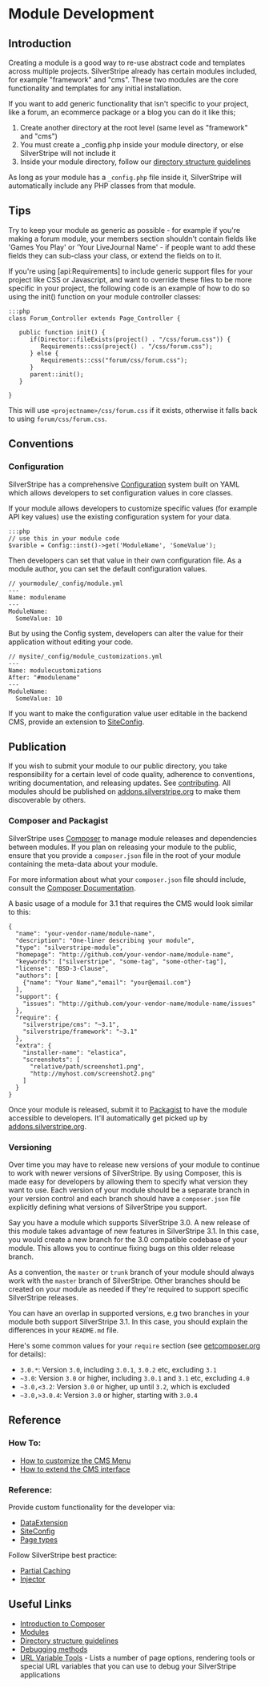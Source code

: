 # Module Development

## Introduction

Creating a module is a good way to re-use abstract code and templates across
multiple projects. SilverStripe already has certain modules included, for
example "framework" and "cms". These two modules are the core functionality and
templates for any initial installation.

If you want to add generic functionality that isn't specific to your
project, like a forum, an ecommerce package or a blog you can do it like this;

1.  Create another directory at the root level (same level as "framework" and
"cms")
2.  You must create a _config.php inside your module directory, or else
SilverStripe will not include it
3.  Inside your module directory, follow our [directory structure guidelines](/topics/directory-structure#module_structure)

As long as your module has a `_config.php` file inside it, SilverStripe will
automatically include any PHP classes from that module.

## Tips

Try to keep your module as generic as possible - for example if you're making a
forum module, your members section shouldn't contain fields like 'Games You
Play' or 'Your LiveJournal Name' - if people want to add these fields they can
sub-class your class, or extend the fields on to it.

If you're using [api:Requirements] to include generic support files for your project
like CSS or Javascript, and want to override these files to be more specific in
your project, the following code is an example of how to do so using the init()
function on your module controller classes:

	:::php
	class Forum_Controller extends Page_Controller {
	
	   public function init() {
	      if(Director::fileExists(project() . "/css/forum.css")) {
	         Requirements::css(project() . "/css/forum.css");
	      } else {
	         Requirements::css("forum/css/forum.css");
	      }
	      parent::init();	
	   }
	
	}


This will use `<projectname>/css/forum.css` if it exists, otherwise it falls
back to using `forum/css/forum.css`.

## Conventions

### Configuration

SilverStripe has a comprehensive [Configuration](/topics/configuration) system
built on YAML which allows developers to set configuration values in core
classes.

If your module allows developers to customize specific values (for example API
key values) use the existing configuration system for your data.

	:::php
	// use this in your module code
	$varible = Config::inst()->get('ModuleName', 'SomeValue');

Then developers can set that value in their own configuration file. As a module
author, you can set the default configuration values.

	// yourmodule/_config/module.yml
	---
	Name: modulename
	---
	ModuleName:
	  SomeValue: 10

But by using the Config system, developers can alter the value for their
application without editing your code.

	// mysite/_config/module_customizations.yml
	---
	Name: modulecustomizations
	After: "#modulename"
	---
	ModuleName:
	  SomeValue: 10

If you want to make the configuration value user editable in the backend CMS,
provide an extension to [SiteConfig](/reference/siteconfig).

## Publication

If you wish to submit your module to our public directory, you take
responsibility for a certain level of code quality, adherence to conventions,
writing documentation, and releasing updates. See
[contributing](/misc/contributing). All modules should be published
on [addons.silverstripe.org](http://addons.silverstripe.org) to make them
discoverable by others.

### Composer and Packagist

SilverStripe uses [Composer](/installation/composer/) to manage module releases
and dependencies between modules. If you plan on releasing your module to the
public, ensure that you provide a `composer.json` file in the root of your
module containing the meta-data about your module.

For more information about what your `composer.json` file should include,
consult the [Composer Documentation](http://getcomposer.org/doc/01-basic-usage.md).

A basic usage of a module for 3.1 that requires the CMS would look similar to
this:

	{
	  "name": "your-vendor-name/module-name",
	  "description": "One-liner describing your module",
	  "type": "silverstripe-module",
	  "homepage": "http://github.com/your-vendor-name/module-name",
	  "keywords": ["silverstripe", "some-tag", "some-other-tag"],
	  "license": "BSD-3-Clause",
	  "authors": [
	    {"name": "Your Name","email": "your@email.com"}
	  ],
	  "support": {
	    "issues": "http://github.com/your-vendor-name/module-name/issues"
	  },
	  "require": {
	    "silverstripe/cms": "~3.1",
	    "silverstripe/framework": "~3.1"
	  },
	  "extra": {
	    "installer-name": "elastica",
	    "screenshots": [
	      "relative/path/screenshot1.png",
	      "http://myhost.com/screenshot2.png"
	    ]
	  }
	}


Once your module is released, submit it to [Packagist](https://packagist.org/)
to have the module accessible to developers. It'll automatically get picked
up by [addons.silverstripe.org](http://addons.silverstripe.org/).

### Versioning

Over time you may have to release new versions of your module to continue to
work with newer versions of SilverStripe. By using Composer, this is made easy
for developers by allowing them to specify what version they want to use. Each
version of your module should be a separate branch in your version control and
each branch should have a `composer.json` file explicitly defining what versions
of SilverStripe you support.

Say you have a module which supports SilverStripe 3.0.
A new release of this module takes advantage of new features
in SilverStripe 3.1. In this case, you would create a new branch
for the 3.0 compatible codebase of your module.
This allows you to continue fixing bugs on this older release branch.

As a convention, the `master` or `trunk` branch of your
module should always work with the `master` branch of SilverStripe.
Other branches should be created on your module as needed if they're
required to support specific SilverStripe releases.

You can have an overlap in supported versions,
e.g two branches in your module both support SilverStripe 3.1.
In this case, you should explain the differences in your `README.md` file.

Here's some common values for your `require` section
(see [getcomposer.org](http://getcomposer.org/doc/01-basic-usage.md#package-versions) for details):

 * `3.0.*`: Version `3.0`, including `3.0.1`, `3.0.2` etc, excluding `3.1`
 * `~3.0`: Version `3.0` or higher, including `3.0.1` and `3.1` etc, excluding `4.0`
 * `~3.0,<3.2`: Version `3.0` or higher, up until `3.2`, which is excluded
 * `~3.0,>3.0.4`: Version `3.0` or higher, starting with `3.0.4`

## Reference

### How To:

*  [How to customize the CMS Menu](/howto/customize-cms-menu)
*  [How to extend the CMS interface](/howto/extend-cms-interface)

### Reference:

Provide custom functionality for the developer via:

*  [DataExtension](/reference/dataextension)
*  [SiteConfig](/reference/siteconfig)
*  [Page types](/topics/page-types)

Follow SilverStripe best practice:

*  [Partial Caching](/reference/partial-caching)
*  [Injector](/reference/injector)

## Useful Links

*  [Introduction to Composer](http://getcomposer.org/doc/00-intro.md)
*  [Modules](modules)
*  [Directory structure guidelines](/topics/directory-structure#module_structure)
*  [Debugging methods](/topics/debugging)
*  [URL Variable Tools](/reference/urlvariabletools) - Lists a number of page options, rendering tools or special URL variables that you can use to debug your SilverStripe applications
